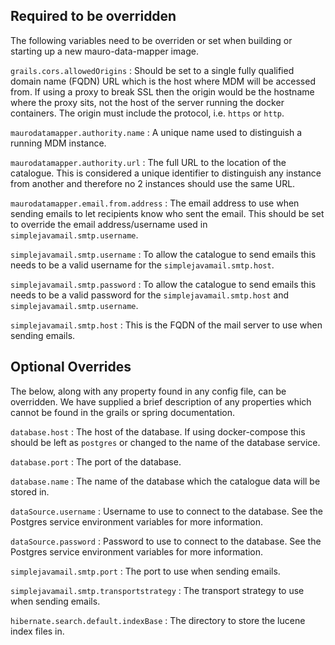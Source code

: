 ## Required to be overridden

The following variables need to be overriden or set when building or starting up a new mauro-data-mapper image.

`grails.cors.allowedOrigins`
: Should be set to a single fully qualified domain name (FQDN) URL which is the host where MDM will be accessed from. If using a proxy to break SSL then the origin would be the
hostname where the proxy sits, not the host of the server running the docker containers. The origin must include the protocol, i.e. `https` or `http`.

`maurodatamapper.authority.name`
: A unique name used to distinguish a running MDM instance.

`maurodatamapper.authority.url`
: The full URL to the location of the catalogue. This is considered a unique identifier to distinguish any instance from another and therefore no 2
instances should use the same URL.

`maurodatamapper.email.from.address`
: The email address to use when sending emails to let recipients know who sent the email. 
This should be set to override the email address/username used in `simplejavamail.smtp.username`.

`simplejavamail.smtp.username`
: To allow the catalogue to send emails this needs to be a valid username for the `simplejavamail.smtp.host`.

`simplejavamail.smtp.password`
: To allow the catalogue to send emails this needs to be a valid password for the `simplejavamail.smtp.host` and `simplejavamail.smtp.username`.

`simplejavamail.smtp.host`
: This is the FQDN of the mail server to use when sending emails.

## Optional Overrides

The below, along with any property found in any config file, can be overridden. We have supplied a brief description of any properties which cannot be
found in the grails or spring documentation.

`database.host`
: The host of the database. If using docker-compose this should be left as `postgres` or changed to the name of the database service.

`database.port`
: The port of the database.

`database.name`
: The name of the database which the catalogue data will be stored in.

`dataSource.username`
: Username to use to connect to the database. See the Postgres service environment variables for more information.

`dataSource.password`
: Password to use to connect to the database. See the Postgres service environment variables for more information.

`simplejavamail.smtp.port`
: The port to use when sending emails.

`simplejavamail.smtp.transportstrategy`
: The transport strategy to use when sending emails.

`hibernate.search.default.indexBase`
: The directory to store the lucene index files in.
